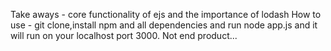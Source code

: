 Take aways - core functionality of ejs and the importance of lodash
How to use - git clone,install npm and all dependencies and run node app.js and it will run on your localhost port 3000.
Not end product...
